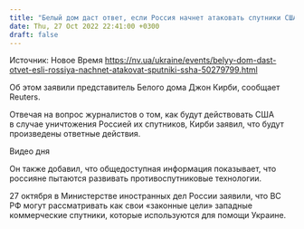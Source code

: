 ```yaml
---
title: "Белый дом даст ответ, если Россия начнет атаковать спутники США"
date: Thu, 27 Oct 2022 22:41:00 +0300
draft: false
---
```

Источник: Новое Время https://nv.ua/ukraine/events/belyy-dom-dast-otvet-esli-rossiya-nachnet-atakovat-sputniki-ssha-50279799.html


 Об этом заявили представитель Белого дома Джон Кирби, сообщает Reuters.

Отвечая на вопрос журналистов о том, как будут действовать США в случае уничтожения Россией их спутников, Кирби заявил, что будут произведены ответные действия.

 Видео дня   

Он также добавил, что общедоступная информация показывает, что россияне пытаются развивать противоспутниковые технологии.

27 октября в Министерстве иностранных дел России заявили, что ВС РФ могут рассматривать как свои «законные цели» западные коммерческие спутники, которые используются для помощи Украине.
